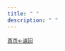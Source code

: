 ```yaml
---
title: " "
description: " "
---
```

<small id="old_menu"><a href="/">首页</a></small><small><a href="../">←返回</a></small><br>


<script src="/assets/sober.min.js"></script><script src="/assets/pmd-reRender.min.js"></script>